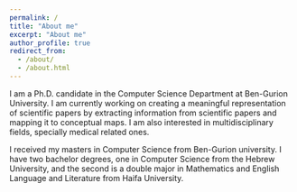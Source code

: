 ```yaml
---
permalink: /
title: "About me"
excerpt: "About me"
author_profile: true
redirect_from: 
  - /about/
  - /about.html
---
```


I am a Ph.D. candidate in the Computer Science Department at Ben-Gurion University. I am currently working on creating a meaningful representation of scientific papers by extracting information from scientific papers and mapping it to conceptual maps. I am also interested in multidisciplinary fields, specially medical related ones. 

I received my masters in Computer Science from Ben-Gurion university. I have two bachelor degrees, one in Computer Science from the Hebrew University, and the second is a double major in Mathematics and English Language and Literature from Haifa University. 

